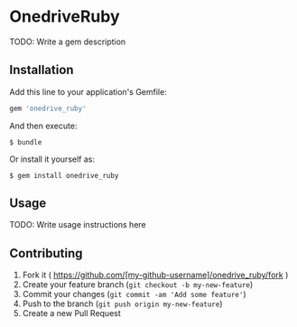# OnedriveRuby

TODO: Write a gem description

## Installation

Add this line to your application's Gemfile:

```ruby
gem 'onedrive_ruby'
```

And then execute:

    $ bundle

Or install it yourself as:

    $ gem install onedrive_ruby

## Usage

TODO: Write usage instructions here

## Contributing

1. Fork it ( https://github.com/[my-github-username]/onedrive_ruby/fork )
2. Create your feature branch (`git checkout -b my-new-feature`)
3. Commit your changes (`git commit -am 'Add some feature'`)
4. Push to the branch (`git push origin my-new-feature`)
5. Create a new Pull Request
